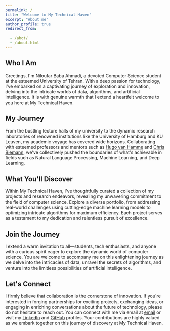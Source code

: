 ```yaml
---
permalink: /
title: "Welcome to My Technical Haven"
excerpt: "About me"
author_profile: true
redirect_from:

  - /abot/
  - /about.html
---
```


## Who I Am

Greetings, I'm Niloufar Baba Ahmadi, a devoted Computer Science student at the esteemed University of Tehran. With a deep passion for technology, I've embarked on a captivating journey of exploration and innovation, delving into the intricate worlds of data, algorithms, and artificial intelligence. It is with genuine warmth that I extend a heartfelt welcome to you here at My Technical Haven.

## My Journey

From the bustling lecture halls of my university to the dynamic research laboratories of renowned institutions like the University of Hamburg and KU Leuven, my academic voyage has covered wide horizons. Collaborating with esteemed professors and mentors such as [Hugo van Hamme](https://www.kuleuven.be/wieiswie/en/person/00040707) and [Chris Biemann](https://www.inf.uni-hamburg.de/en/inst/ab/lt/people/chris-biemann.html), we've collectively pushed the boundaries of what's achievable in fields such as Natural Language Processing, Machine Learning, and Deep Learning.

## What You'll Discover

Within My Technical Haven, I've thoughtfully curated a collection of my projects and research endeavors, revealing my unwavering commitment to the field of computer science. Explore a diverse portfolio, from addressing real-world challenges using cutting-edge machine learning models to optimizing intricate algorithms for maximum efficiency. Each project serves as a testament to my dedication and relentless pursuit of excellence.

## Join the Journey

I extend a warm invitation to all—students, tech enthusiasts, and anyone with a curious spirit eager to explore the dynamic world of computer science. You are welcome to accompany me on this enlightening journey as we delve into the intricacies of data, unravel the secrets of algorithms, and venture into the limitless possibilities of artificial intelligence.

## Let's Connect

I firmly believe that collaboration is the cornerstone of innovation. If you're interested in forging partnerships for exciting projects, exchanging ideas, or engaging in enriching conversations about the future of technology, please do not hesitate to reach out. You can connect with me via email at <a href="mailto:niloufarbabaahmadi@gmail.com" target="_blank" rel="noopener noreferrer">email</a> or visit my [LinkedIn](https://www.linkedin.com/in/niloufar-babaahmadi/) and [GitHub](https://github.com/nilix-ba) profiles. Your contributions are highly valued as we embark together on this journey of discovery at My Technical Haven.